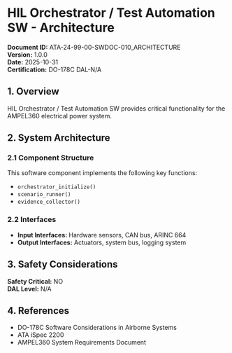 # HIL Orchestrator / Test Automation SW - Architecture

**Document ID:** ATA-24-99-00-SWDOC-010_ARCHITECTURE  
**Version:** 1.0.0  
**Date:** 2025-10-31  
**Certification:** DO-178C DAL-N/A

## 1. Overview

HIL Orchestrator / Test Automation SW provides critical functionality for the AMPEL360 electrical power system.

## 2. System Architecture

### 2.1 Component Structure

This software component implements the following key functions:

- `orchestrator_initialize()`
- `scenario_runner()`
- `evidence_collector()`

### 2.2 Interfaces

- **Input Interfaces:** Hardware sensors, CAN bus, ARINC 664
- **Output Interfaces:** Actuators, system bus, logging system

## 3. Safety Considerations

**Safety Critical:** NO  
**DAL Level:** N/A

## 4. References

- DO-178C Software Considerations in Airborne Systems
- ATA iSpec 2200
- AMPEL360 System Requirements Document
